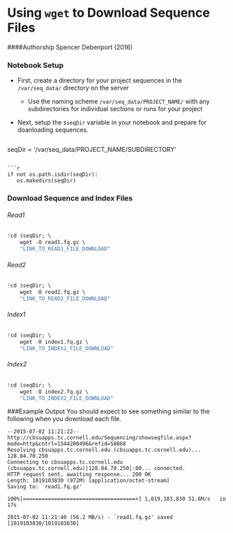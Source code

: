 # Using `wget` to Download Sequence Files

####Authorship
Spencer Debenport (2016)

### Notebook Setup

* First, create a directory for your project sequences in the `/var/seq_data/` directory on the server
  * Use the naming scheme `/var/seq_data/PROJECT_NAME/` with any subdirectories for individual sections or runs for your project
* Next, setup the `$seqDir` variable in your notebook and prepare for doanloading sequences.
   
  ```r
seqDir = '/var/seq_data/PROJECT_NAME/SUBDIRECTORY' 
  ```
   
  ```r
if not os.path.isdir(seqDir):  
     os.makedirs(seqDir)
  ```

### Download Sequence and Index Files
###### Read1
```r
!cd $seqDir; \
    wget -O read1.fq.gz \
    "LINK_TO_READ1_FILE_DOWNLOAD"
```

###### Read2
```r
!cd $seqDir; \
    wget -O read2.fq.gz \
    "LINK_TO_READ2_FILE_DOWNLOAD"
```

###### Index1
```r
!cd $seqDir; \
    wget -O index1.fq.gz \
    "LINK_TO_INDEX1_FILE_DOWNLOAD"
```

###### Index2
```r
!cd $seqDir; \
    wget -O index2.fq.gz \
    "LINK_TO_INDEX2_FILE_DOWNLOAD"
```

###Example Output
You should expect to see something similar to the following when you download each file.
```
--2015-07-02 11:21:22--  http://cbsuapps.tc.cornell.edu/Sequencing/showseqfile.aspx?mode=http&cntrl=1544200496&refid=58068
Resolving cbsuapps.tc.cornell.edu (cbsuapps.tc.cornell.edu)... 128.84.70.250
Connecting to cbsuapps.tc.cornell.edu (cbsuapps.tc.cornell.edu)|128.84.70.250|:80... connected.
HTTP request sent, awaiting response... 200 OK
Length: 1019103830 (972M) [application/octet-stream]
Saving to: `read1.fq.gz'

100%[====================================>] 1,019,103,830 51.6M/s   in 17s     

2015-07-02 11:21:40 (56.2 MB/s) - `read1.fq.gz' saved [1019103830/1019103830]
```
